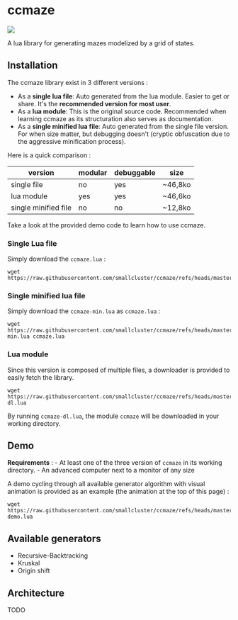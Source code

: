 # ccmaze

![](imgs/header.webp?raw=true)

A lua library for generating mazes modelized by a grid of states. 

## Installation

The ccmaze library exist in 3 different versions :

- As a **single lua file**: Auto generated from the lua module. Easier to get or share. It's the **recommended version for most user**.
- As a **lua module**: This is the original source code. Recommended when learning ccmaze as its structuration also serves as documentation.
- As a **single minified lua file**: Auto generated from the single file version. For when size matter, but debugging doesn't (cryptic obfuscation due to the aggressive minification process).

Here is a quick comparison :

| version              | modular | debuggable | size    |
| -------------------- | ------- | ---------- | ------- |
| single file          | no      | yes        | ~46,8ko |
| lua module           | yes     | yes        | ~46,6ko |
| single minified file | no      | no         | ~12,8ko |

Take a look at the provided demo code to learn how to use ccmaze.

### Single Lua file

Simply download the `ccmaze.lua` :

```shell
wget https://raw.githubusercontent.com/smallcluster/ccmaze/refs/heads/master/ccmaze.lua
```

### Single minified lua file 

Simply download the `ccmaze-min.lua` as `ccmaze.lua` :

```shell
wget https://raw.githubusercontent.com/smallcluster/ccmaze/refs/heads/master/ccmaze-min.lua ccmaze.lua
```

### Lua module

Since this version is composed of multiple files, a downloader is provided to easily fetch the library.

```shell
wget https://raw.githubusercontent.com/smallcluster/ccmaze/refs/heads/master/ccmaze-dl.lua
```

By running `ccmaze-dl.lua`, the module `ccmaze` will be downloaded in your working directory.

## Demo

**Requirements** :
    - At least one of the three version of `ccmaze` in its working directory.
    - An advanced computer next to a monitor of any size

A demo cycling through all available generator algorithm with visual animation is provided as an example (the animation at the top of this page) :

```shell
wget https://raw.githubusercontent.com/smallcluster/ccmaze/refs/heads/master/ccmaze-demo.lua
```

## Available generators

- Recursive-Backtracking
- Kruskal
- Origin shift

## Architecture

TODO

